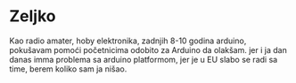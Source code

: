 # Zeljko
Kao radio amater, hoby elektronika, zadnjih 8-10 godina arduino, pokušavam pomoći početnicima odobito za Arduino da olakšam. jer 
i ja dan danas imma problema sa arduino platformom, jer je u EU slabo se radi sa time, berem koliko sam ja nišao.
